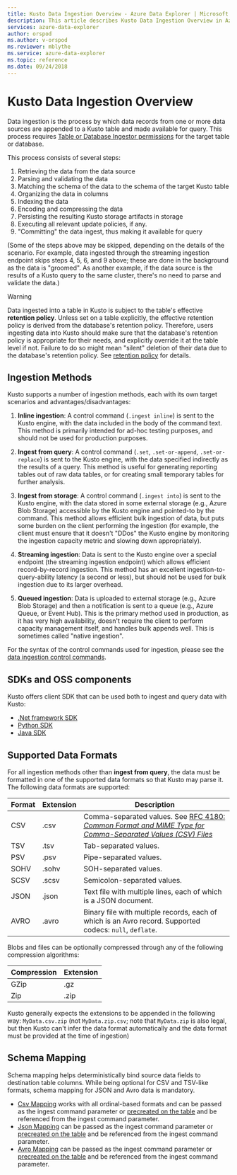 ```yaml
---
title: Kusto Data Ingestion Overview - Azure Data Explorer | Microsoft Docs
description: This article describes Kusto Data Ingestion Overview in Azure Data Explorer.
services: azure-data-explorer
author: orspod
ms.author: v-orspod
ms.reviewer: mblythe
ms.service: azure-data-explorer
ms.topic: reference
ms.date: 09/24/2018
---
```

# Kusto Data Ingestion Overview

Data ingestion is the process by which data records from one or more data sources
are appended to a Kusto table and made available for query. This process requires
[Table or Database Ingestor permissions](../management/access-control/role-based-authorization.md) for the target
table or database.

This process consists of several steps:

1. Retrieving the data from the data source
2. Parsing and validating the data
3. Matching the schema of the data to the schema of the target Kusto table
4. Organizing the data in columns
5. Indexing the data
6. Encoding and compressing the data
7. Persisting the resulting Kusto storage artifacts in storage
8. Executing all relevant update policies, if any.
9. "Committing" the data ingest, thus making it available for query

(Some of the steps above may be skipped, depending on the details of the scenario.
For example, data ingested through the streaming ingestion endpoint skips steps
4, 5, 6, and 9 above; these are done in the background as the data is "groomed".
As another example, if the data source is the results of a Kusto query to the same
cluster, there's no need to parse and validate the data.)

> [!WARNING]
> Data ingested into a table in Kusto is subject to the table's effective **retention policy**.
> Unless set on a table explicitly, the effective retention policy is derived from
> the database's retention policy. Therefore, users ingesting data into Kusto should make sure
> that the database's retention policy is appropriate for their needs, and explicitly
> override it at the table level if not. Failure to do so might mean "silent" deletion of
> their data due to the database's retention policy. See [retention policy](https://kusto.azurewebsites.net/docs/concepts/retentionpolicy.html)
> for details.

## Ingestion Methods

Kusto supports a number of ingestion methods, each with its own target scenarios
and advantages/disadvantages:

1. **Inline ingestion**: A control command (`.ingest inline`) is sent to the Kusto engine, with the data included
   in the body of the command text. This method is primarily intended for ad-hoc testing
   purposes, and should not be used for production purposes.

2. **Ingest from query**: A control command (`.set`, `.set-or-append`, `.set-or-replace`)
   is sent to the Kusto engine, with the data specified indirectly as the results of a query.
   This method is useful for generating reporting tables out of raw data tables,
   or for creating small temporary tables for further analysis.

3. **Ingest from storage**: A control command (`.ingest into`) is sent to the
   Kusto engine, with the data stored in some external storage (e.g., Azure
   Blob Storage) accessible by the Kusto engine and pointed-to by the command.
   This method allows efficient bulk ingestion of data, but puts some burden on
   the client performing the ingestion (for example, the client must ensure that
   it doesn't "DDos" the Kusto engine by monitoring the ingestion capacity metric
   and slowing down appropriately).

4. **Streaming ingestion**: Data is sent to the Kusto engine over a special endpoint
   (the streaming ingestion endpoint) which allows efficient record-by-record
   ingestion. This method has an excellent ingestion-to-query-ability latency (a second or less),
   but should not be used for bulk ingestion due to its larger overhead.

5. **Queued ingestion**: Data is uploaded to external storage (e.g., Azure Blob
   Storage) and then a notification is sent to a queue (e.g., Azure Queue, or Event Hub).
   This is the primary method used in production, as it has very high availability,
   doesn't require the client to perform capacity management itself, and handles bulk
   appends well. This is sometimes called "native ingestion".



For the syntax of the control commands used for ingestion, please see the [data ingestion control commands](../management/data-ingest.md).



## SDKs and OSS components

Kusto offers client SDK that can be used both to ingest and query data with Kusto:

* [.Net framework SDK](../api/netfx/about-the-sdk.md)
* [Python SDK](../api/python/kusto-python-client-library.md)
* [Java SDK](../api/java/kusto-java-client-library.md)

## Supported Data Formats

For all ingestion methods other than **ingest from query**, the data must be
formatted in one of the supported data formats so that Kusto may parse it.
The following data formats are supported:

|Format|Extension|Description|
|------|---------|-----------|
|CSV   |.csv     |Comma-separated values. See [RFC 4180: _Common Format and MIME Type for Comma-Separated Values (CSV) Files_](https://www.ietf.org/rfc/rfc4180.txt)|
|TSV   |.tsv     |Tab-separated values.|
|PSV   |.psv     |Pipe-separated values.|
|SOHV  |.sohv    |SOH-separated values.|
|SCSV  |.scsv    |Semicolon-separated values.|
|JSON  |.json    |Text file with multiple lines, each of which is a JSON document.|
|AVRO  |.avro    |Binary file with multiple records, each of which is an Avro record. Supported codecs: `null`, `deflate`. |

Blobs and files can be optionally compressed through any of the following compression algorithms:

|Compression|Extension|
|-----------|---------|
|GZip       |.gz      |
|Zip        |.zip     |

Kusto generally expects the extensions to be appended in the following way: `MyData.csv.zip` (not `MyData.zip.csv`; note that `MyData.zip` is also legal, but then Kusto can't infer the data format automatically and the data format must be provided at the time of ingestion)

## Schema Mapping

Schema mapping helps deterministically bind source data fields to destination table columns.
While being optional for CSV and TSV-like formats, schema mapping for JSON and Avro data is mandatory.

* [Csv Mapping](https://kusto.azurewebsites.net/docs/controlCommands/dataingestion.html#csv-mapping) works with all ordinal-based formats and can be passed as the ingest command parameter or [precreated on the table](https://kusto.azurewebsites.net/docs/controlCommands/tables.html#create-ingestion-mapping) and be referenced from the ingest command parameter.
* [Json Mapping](https://kusto.azurewebsites.net/docs/controlCommands/dataingestion.html#json-mapping) can be passed as the ingest command parameter or [precreated on the table](https://kusto.azurewebsites.net/docs/controlCommands/tables.html#create-ingestion-mapping) and be referenced from the ingest command parameter.
* [Avro Mapping](https://kusto.azurewebsites.net/docs/controlCommands/dataingestion.html#avro-mapping) can be passed as the ingest command parameter or [precreated on the table](https://kusto.azurewebsites.net/docs/controlCommands/tables.html#create-ingestion-mapping) and be referenced from the ingest command parameter.